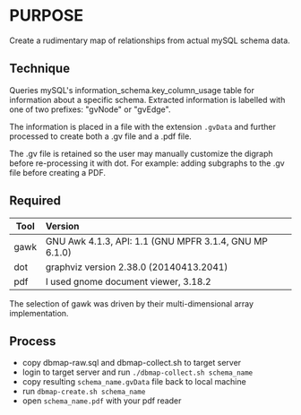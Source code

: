 # PURPOSE

Create a rudimentary map of relationships from actual mySQL schema data.

## Technique

Queries mySQL's information_schema.key_column_usage table for information
about a specific schema. Extracted information is labelled with one of two prefixes:
"gvNode" or "gvEdge".

The information is placed in a file with the extension ```.gvData``` and 
further processed to create both a .gv file and a .pdf file.

The .gv file is retained so the user may manually customize the digraph 
before re-processing it with dot. For example: adding subgraphs to the .gv 
file before creating a PDF.

## Required

Tool | Version
---  | :---
gawk | GNU Awk 4.1.3, API: 1.1 (GNU MPFR 3.1.4, GNU MP 6.1.0)
dot  | graphviz version 2.38.0 (20140413.2041)
pdf  | I used gnome document viewer, 3.18.2

The selection of gawk was driven by their multi-dimensional array implementation.

## Process
+ copy dbmap-raw.sql and dbmap-collect.sh to target server
+ login to target server and run ```./dbmap-collect.sh schema_name```
+ copy resulting ```schema_name.gvData``` file back to local machine
+ run ```dbmap-create.sh schema_name```
+ open ```schema_name.pdf``` with your pdf reader
